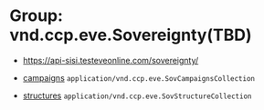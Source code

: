 # Group: vnd.ccp.eve.Sovereignty(TBD) 

* https://api-sisi.testeveonline.com/sovereignty/ 

* [campaigns](campaigns.md) `application/vnd.ccp.eve.SovCampaignsCollection`
* [structures](structures.md) `application/vnd.ccp.eve.SovStructureCollection`


